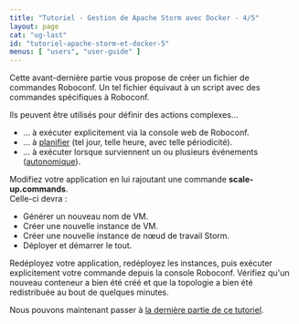 ```yaml
---
title: "Tutoriel - Gestion de Apache Storm avec Docker - 4/5"
layout: page
cat: "ug-last"
id: "tutoriel-apache-storm-et-docker-5"
menus: [ "users", "user-guide" ]
---
```


Cette avant-dernière partie vous propose de créer un fichier de commandes
Roboconf. Un tel fichier équivaut à un script avec des commandes spécifiques
à Roboconf.

Ils peuvent être utilisés pour définir des actions complexes...

* ... à exécuter explicitement via la console web de Roboconf.
* ... à [planifier](/en/user-guide/roboconf-commands-scheduling.html) (tel jour, telle heure, avec telle périodicité).
* ... à exécuter lorsque surviennent un ou plusieurs événements
([autonomique](/en/user-guide/autonomic-management-with-roboconf.html)).

Modifiez votre application en lui rajoutant une commande **scale-up.commands**.  
Celle-ci devra :

* Générer un nouveau nom de VM.
* Créer une nouvelle instance de VM.
* Créer une nouvelle instance de nœud de travail Storm.
* Déployer et démarrer le tout.

Redéployez votre application, redéployez les instances, puis exécuter explicitement
votre commande depuis la console Roboconf. Vérifiez qu'un nouveau conteneur a bien été créé
et que la topologie a bien été redistribuée au bout de quelques minutes.

Nous pouvons maintenant passer à [la dernière partie de ce tutoriel](tutoriel-apache-storm-et-docker-6.html).
